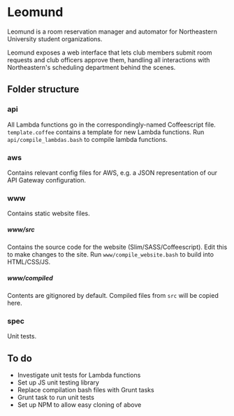 # Leomund
Leomund is a room reservation manager and automator for Northeastern University student organizations.

Leomund exposes a web interface that lets club members submit room requests and club officers approve them, handling all interactions with Northeastern's scheduling department behind the scenes.

## Folder structure

### api
All Lambda functions go in the correspondingly-named Coffeescript file. `template.coffee` contains a template for new Lambda functions. Run `api/compile_lambdas.bash` to compile lambda functions.

### aws
Contains relevant config files for AWS, e.g. a JSON representation of our API Gateway configuration.

### www
Contains static website files.

##### www/src
Contains the source code for the website (Slim/SASS/Coffeescript). Edit this to make changes to the site. Run `www/compile_website.bash` to build into HTML/CSS/JS.

##### www/compiled
Contents are gitignored by default. Compiled files from `src` will be copied here.

### spec
Unit tests.

## To do
* Investigate unit tests for Lambda functions
* Set up JS unit testing library
* Replace compilation bash files with Grunt tasks
* Grunt task to run unit tests
* Set up NPM to allow easy cloning of above
